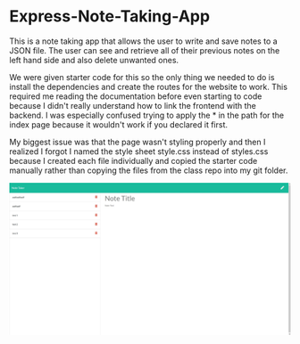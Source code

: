 # Express-Note-Taking-App

This is a note taking app that allows the user to write and save notes to a JSON file. The user can see and retrieve all of their previous notes on the left hand side and also delete unwanted ones.

We were given starter code for this so the only thing we needed to do is install the dependencies and create the routes for the website to work. This required me reading the documentation before even starting to code because I didn't really understand how to link the frontend with the backend. I was especially confused trying to apply the * in the path for the index page because it wouldn't work if you declared it first. 

My biggest issue was that the page wasn't styling properly and then I realized I forgot I named the style sheet style.css instead of styles.css because I created each file individually and copied the starter code manually rather than copying the files from the class repo into my git folder.

![AppScreenshot](https://github.com/Camilo-Arango/Express-Note-Taking-App/blob/main/note%20taking%20app%20ss.jpg?raw=true)


